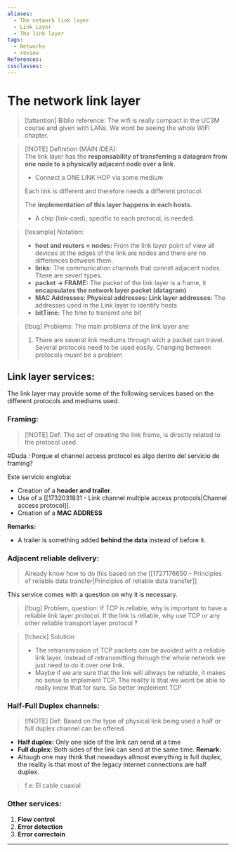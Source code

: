 ```yaml
---
aliases:
  - The network link layer
  - Link Layer
  - The link layer
tags:
  - Networks
  - review
References: 
cssclasses:
---
```

# The network link layer

> [!attention] Biblio reference: 
> The wifi is really compact in the UC3M course and given with LANs. We wont be seeing the whole WIFI chapter. 
> 

> [!NOTE] Definition (MAIN IDEA):  
> The link layer has the **responsability of transferring a datagram from one node to a physically adjacent node over a link**. 
> + Connect a ONE LINK HOP via some medium
>   
> Each link is different and therefore needs a different protocol. 
> 
> The **implementation of this layer happens in each hosts**. 
>+ A chip (link-card), specific to each protocol, is needed. 

> [!example] Notation: 
>+ **host and routers = nodes:** From the link layer point of view all devices at the edges of the link are nodes and there are no differences between them. 
>+ **links:** The communication channels that connet adjacent nodes. There are severl types. 
>+ **packet → FRAME:** The packet of the link layer is a frame, it **encapsulates the network layer packet (datagram)**
>+ **MAC Addresses: Physical addresses: Link layer addresses:** The addresses used in the Link layer to identify hosts 
>+ **bitTime:** The time to transmit one bit


> [!bug] Problems: 
> The main problems of the link layer are: 
> 1. There are several link mediums through wich a packet can travel. Several protocols need to be used easily. Changing between protocols musnt be a problem 

## Link layer services: 
The link layer may provide some of the following services based on the different protocols and mediums used.
### Framing:

> [!NOTE] Def: 
>  The act of creating the link frame, is directly related to the protocol used.

#Duda : Porque el channel access protocol es algo dentro del servicio de framing?

Este servicio engloba: 
+ Creation of a **header and trailer**.
+ Use of a [[1732031831 - Link channel multiple access protocols|Channel access protocol]]. 
+ Creation of a **MAC ADDRESS** 

 **Remarks:**
+ A trailer is something added **behind the data** instead of before it.
      
### Adjacent reliable delivery:

> Already know how to do this based on the [[1727176650 - Principles of reliable data transfer|Principles of reliable data transfer]]


This service comes with a question on why it is necessary.

> [!bug] Problem, question: 
> If TCP is reliable, why is important to have a reliable link layer protocol. 
> If the link is reliable, why use TCP or any other reliable transport layer protocol ?

> [!check] Solution:
> + The retransmission of TCP packets can be avoided with a reliable link layer. Instead of retransmitting through the whole network we just need to do it over one link. 
> + Maybe if we are sure that the link will allways be reliable, it makes no sense to implement TCP. The reality is that we wont be able to really know that for sure. So better implement TCP

### Half-Full Duplex channels:

> [!NOTE] Def: 
> Based on the type of physical link being used a half or full duplex channel can be offered. 
> 
+ **Half duplex:** Only one side of the link can send at a time
+ **Full duplex:** Both sides of the link can send at the same time. 
**Remark:**
+ Altough one may think that nowadays allmost everything is full duplex, the reality is that most of the legacy internet connections are half duplex. 
> f.e: El cable coaxial
### Other services:
1. **Flow control** 
2. **Error detection**
3. **Error correctoin**

***